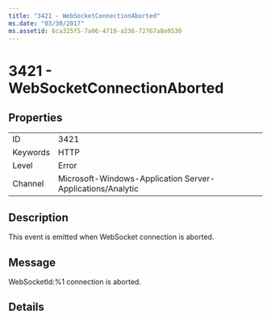 ```yaml
---
title: "3421 - WebSocketConnectionAborted"
ms.date: "03/30/2017"
ms.assetid: 6ca325f5-7a06-4719-a236-72767a8e0530
---
```

# 3421 - WebSocketConnectionAborted
## Properties  


|||  
|-|-|  
|ID|3421|  
|Keywords|HTTP|  
|Level|Error|  
|Channel|Microsoft-Windows-Application Server-Applications/Analytic|  

## Description  
 This event is emitted when WebSocket connection is aborted.  

## Message  
 WebSocketId:%1 connection is aborted.  

## Details
